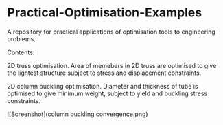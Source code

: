 # Practical-Optimisation-Examples
A repository for practical applications of optimisation tools to engineering problems.

Contents:

2D truss optimisation. Area of memebers in 2D truss are optimised to give the lightest structure subject to stress and displacement constraints.

2D column buckling optimisation. Diameter and thickness of tube is optimised to give minimum weight, subject to yield and buckling stress constraints.


![Screenshot](column buckling convergence.png)
